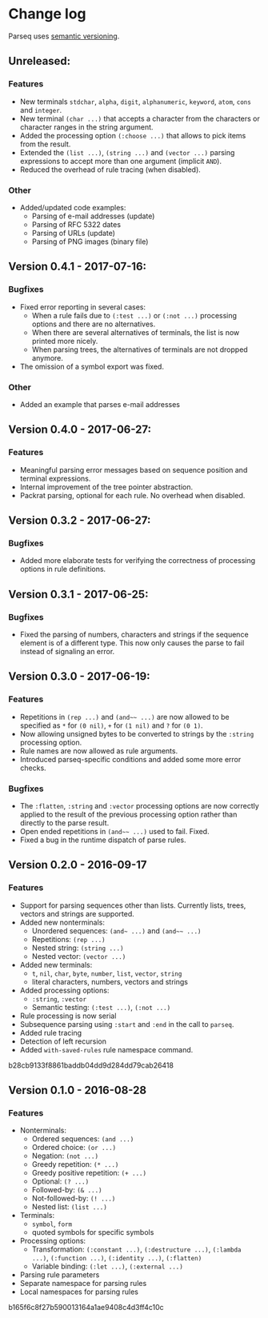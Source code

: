 # Change log

Parseq uses [semantic versioning](http://semver.org/).

## Unreleased:

### Features

  * New terminals `stdchar`, `alpha`, `digit`, `alphanumeric`, `keyword`, `atom`, `cons` and `integer`.
  * New terminal `(char ...)` that accepts a character from the
    characters or character ranges in the string argument.
  * Added the processing option `(:choose ...)` that allows to pick items from the result.
  * Extended the `(list ...)`, `(string ...)` and `(vector ...)` parsing expressions to
    accept more than one argument (implicit `AND`).
  * Reduced the overhead of rule tracing (when disabled).

### Other

  * Added/updated code examples:
    * Parsing of e-mail addresses (update)
    * Parsing of RFC 5322 dates
    * Parsing of URLs (update)
    * Parsing of PNG images (binary file)

## Version 0.4.1 - 2017-07-16:

### Bugfixes

  * Fixed error reporting in several cases:
    * When a rule fails due to `(:test ...)` or `(:not ...)` processing options and there are no alternatives.
    * When there are several alternatives of terminals, the list is now printed more nicely.
    * When parsing trees, the alternatives of terminals are not dropped anymore.
  * The omission of a symbol export was fixed.

### Other

  * Added an example that parses e-mail addresses

## Version 0.4.0 - 2017-06-27:

### Features

  * Meaningful parsing error messages based on sequence position and terminal expressions.
  * Internal improvement of the tree pointer abstraction.
  * Packrat parsing, optional for each rule. No overhead when disabled.

## Version 0.3.2 - 2017-06-27:

### Bugfixes

  * Added more elaborate tests for verifying the correctness of processing options in rule definitions.

## Version 0.3.1 - 2017-06-25:

### Bugfixes

  * Fixed the parsing of numbers, characters and strings if the sequence element is of a different type.
    This now only causes the parse to fail instead of signaling an error.

## Version 0.3.0 - 2017-06-19:

### Features

  * Repetitions in `(rep ...)` and `(and~~ ...)` are now allowed to be specified as `*` for `(0 nil)`, `+` for `(1 nil)` and `?` for `(0 1)`.
  * Now allowing unsigned bytes to be converted to strings by the `:string` processing option.
  * Rule names are now allowed as rule arguments.
  * Introduced parseq-specific conditions and added some more error checks.

### Bugfixes

  * The `:flatten`, `:string` and `:vector` processing options are now correctly applied to the result of the previous processing option rather than directly to the parse result.
  * Open ended repetitions in `(and~~ ...)` used to fail. Fixed.
  * Fixed a bug in the runtime dispatch of parse rules.

## Version 0.2.0 - 2016-09-17

### Features

  * Support for parsing sequences other than lists. Currently lists, trees, vectors and strings are supported.
  * Added new nonterminals:
    * Unordered sequences: `(and~ ...)` and `(and~~ ...)`
    * Repetitions: `(rep ...)`
    * Nested string: `(string ...)`
    * Nested vector: `(vector ...)`
  * Added new terminals:
    * `t`, `nil`, `char`, `byte`, `number`, `list`, `vector`, `string`
    * literal characters, numbers, vectors and strings
  * Added processing options:
    * `:string`, `:vector`
    * Semantic testing: `(:test ...)`, `(:not ...)`
  * Rule processing is now serial
  * Subsequence parsing using `:start` and `:end` in the call to `parseq`.
  * Added rule tracing
  * Detection of left recursion
  * Added `with-saved-rules` rule namespace command.

b28cb9133f8861baddb04dd9d284dd79cab26418

## Version 0.1.0 - 2016-08-28

### Features

  * Nonterminals:
    * Ordered sequences: `(and ...)`
    * Ordered choice: `(or ...)`
    * Negation: `(not ...)`
    * Greedy repetition: `(* ...)`
    * Greedy positive repetition: `(+ ...)`
    * Optional: `(? ...)`
    * Followed-by: `(& ...)`
    * Not-followed-by: `(! ...)`
    * Nested list: `(list ...)`
  * Terminals:
    * `symbol`, `form`
    * quoted symbols for specific symbols
  * Processing options:
    * Transformation: `(:constant ...)`, `(:destructure ...)`, `(:lambda ...)`, `(:function ...)`, `(:identity ...)`, `(:flatten)`
    * Variable binding: `(:let ...)`, `(:external ...)`
  * Parsing rule parameters
  * Separate namespace for parsing rules
  * Local namespaces for parsing rules

b165f6c8f27b590013164a1ae9408c4d3ff4c10c
